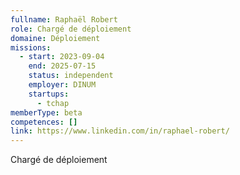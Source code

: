 ```yaml
---
fullname: Raphaël Robert
role: Chargé de déploiement
domaine: Déploiement
missions:
  - start: 2023-09-04
    end: 2025-07-15
    status: independent
    employer: DINUM
    startups:
      - tchap
memberType: beta
competences: []
link: https://www.linkedin.com/in/raphael-robert/
---
```

Chargé de déploiement